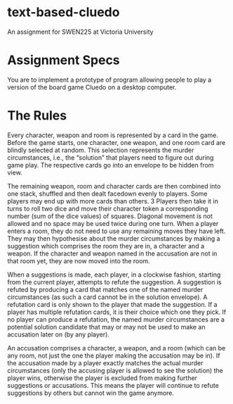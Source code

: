# text-based-cluedo
An assignment for SWEN225 at Victoria University

# Assignment Specs
You are to implement a prototype of program allowing people to play a version of the board game
Cluedo on a desktop computer. 

# The Rules
Every character, weapon and room is represented by a card in the game. Before the game starts, one
character, one weapon, and one room card are blindly selected at random. This selection represents
the murder circumstances, i.e., the “solution” that players need to figure out during game play. The
respective cards go into an envelope to be hidden from view.

The remaining weapon, room and character cards are then combined into one stack, shuffled and then
dealt facedown evenly to players. Some players may end up with more cards than others.
3 Players then take it in turns to roll two dice and move their character token a corresponding number
(sum of the dice values) of squares. Diagonal movement is not allowed and no space may be used
twice during one turn. When a player enters a room, they do not need to use any remaining moves
they have left. They may then hypothesise about the murder circumstances by making a suggestion
which comprises the room they are in, a character and a weapon. If the character and weapon named
in the accusation are not in that room yet, they are now moved into the room.

When a suggestions is made, each player, in a clockwise fashion, starting from the current player,
attempts to refute the suggestion. A suggestion is refuted by producing a card that matches one of
the named murder circumstances (as such a card cannot be in the solution envelope). A refutation
card is only shown to the player that made the suggestion. If a player has multiple refutation cards,
it is their choice which one they pick. If no player can produce a refutation, the named murder
circumstances are a potential solution candidate that may or may not be used to make an accusation
later on (by any player).

An accusation comprises a character, a weapon, and a room (which can be any room, not just the
one the player making the accusation may be in). If the accusation made by a player exactly matches
the actual murder circumstances (only the accusing player is allowed to see the solution) the player
wins, otherwise the player is excluded from making further suggestions or accusations. This means
the player will continue to refute suggestions by others but cannot win the game anymore.
